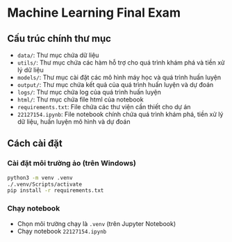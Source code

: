# Machine Learning Final Exam

## Cấu trúc chính thư mục

- `data/`: Thư mục chứa dữ liệu
- `utils/`: Thư mục chứa các hàm hỗ trợ cho quá trình khám phá và tiền xử lý dữ liệu
- `models/`: Thư mục cài đặt các mô hình máy học và quá trình huấn luyện
- `output/`: Thư mục chứa kết quả của quá trình huấn luyện và dự đoán
- `logs/`: Thư mục chứa log của quá trình huấn luyện
- `html/`: Thư mục chứa file html của notebook
- `requirements.txt`: File chứa các thư viện cần thiết cho dự án
- `22127154.ipynb`: File notebook chính chứa quá trình khám phá, tiền xử lý dữ liệu, huấn luyện mô hình và dự đoán

## Cách cài đặt

### Cài đặt môi trường ảo (trên Windows)

```bash
python3 -m venv .venv
./.venv/Scripts/activate
pip install -r requirements.txt
```

### Chạy notebook

- Chọn môi trường chạy là `.venv` (trên Jupyter Notebook)
- Chạy notebook `22127154.ipynb`
